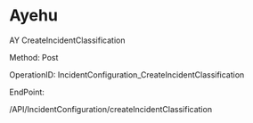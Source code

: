 #     Ayehu


AY CreateIncidentClassification

Method: Post

OperationID: IncidentConfiguration_CreateIncidentClassification

EndPoint:

/API/IncidentConfiguration/createIncidentClassification
